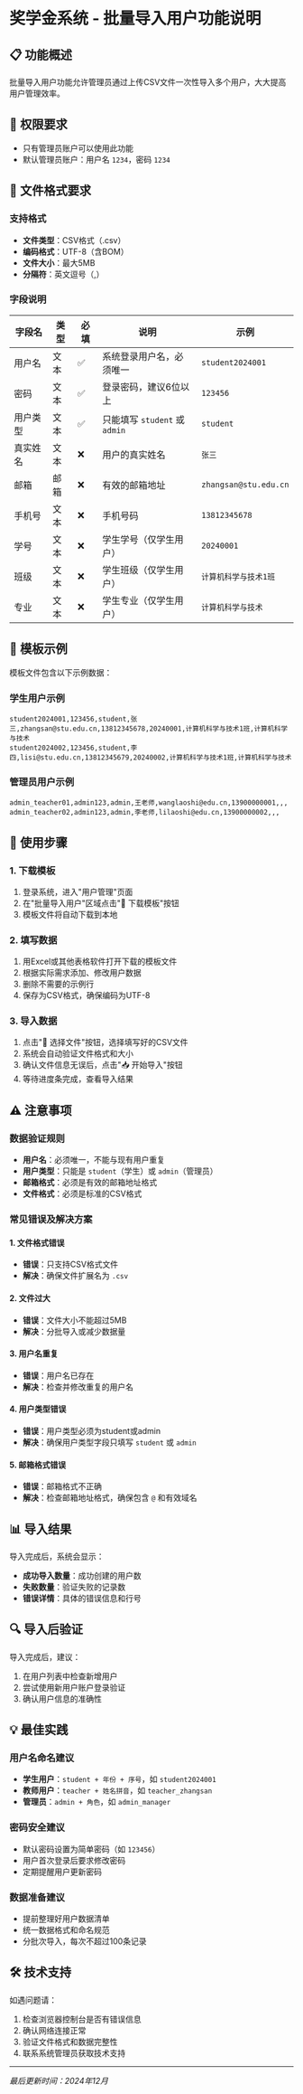 # 奖学金系统 - 批量导入用户功能说明

## 📋 功能概述

批量导入用户功能允许管理员通过上传CSV文件一次性导入多个用户，大大提高用户管理效率。

## 🔑 权限要求

- 只有管理员账户可以使用此功能
- 默认管理员账户：用户名 `1234`，密码 `1234`

## 📁 文件格式要求

### 支持格式
- **文件类型**：CSV格式（.csv）
- **编码格式**：UTF-8（含BOM）
- **文件大小**：最大5MB
- **分隔符**：英文逗号（,）

### 字段说明

| 字段名 | 类型 | 必填 | 说明 | 示例 |
|--------|------|------|------|------|
| 用户名 | 文本 | ✅ | 系统登录用户名，必须唯一 | `student2024001` |
| 密码 | 文本 | ✅ | 登录密码，建议6位以上 | `123456` |
| 用户类型 | 文本 | ✅ | 只能填写 `student` 或 `admin` | `student` |
| 真实姓名 | 文本 | ❌ | 用户的真实姓名 | `张三` |
| 邮箱 | 邮箱 | ❌ | 有效的邮箱地址 | `zhangsan@stu.edu.cn` |
| 手机号 | 文本 | ❌ | 手机号码 | `13812345678` |
| 学号 | 文本 | ❌ | 学生学号（仅学生用户） | `20240001` |
| 班级 | 文本 | ❌ | 学生班级（仅学生用户） | `计算机科学与技术1班` |
| 专业 | 文本 | ❌ | 学生专业（仅学生用户） | `计算机科学与技术` |

## 📝 模板示例

模板文件包含以下示例数据：

### 学生用户示例
```csv
student2024001,123456,student,张三,zhangsan@stu.edu.cn,13812345678,20240001,计算机科学与技术1班,计算机科学与技术
student2024002,123456,student,李四,lisi@stu.edu.cn,13812345679,20240002,计算机科学与技术1班,计算机科学与技术
```

### 管理员用户示例
```csv
admin_teacher01,admin123,admin,王老师,wanglaoshi@edu.cn,13900000001,,,
admin_teacher02,admin123,admin,李老师,lilaoshi@edu.cn,13900000002,,,
```

## 🚀 使用步骤

### 1. 下载模板
1. 登录系统，进入"用户管理"页面
2. 在"批量导入用户"区域点击"📄 下载模板"按钮
3. 模板文件将自动下载到本地

### 2. 填写数据
1. 用Excel或其他表格软件打开下载的模板文件
2. 根据实际需求添加、修改用户数据
3. 删除不需要的示例行
4. 保存为CSV格式，确保编码为UTF-8

### 3. 导入数据
1. 点击"📁 选择文件"按钮，选择填写好的CSV文件
2. 系统会自动验证文件格式和大小
3. 确认文件信息无误后，点击"📥 开始导入"按钮
4. 等待进度条完成，查看导入结果

## ⚠️ 注意事项

### 数据验证规则
- **用户名**：必须唯一，不能与现有用户重复
- **用户类型**：只能是 `student`（学生）或 `admin`（管理员）
- **邮箱格式**：必须是有效的邮箱地址格式
- **文件格式**：必须是标准的CSV格式

### 常见错误及解决方案

#### 1. 文件格式错误
- **错误**：只支持CSV格式文件
- **解决**：确保文件扩展名为 `.csv`

#### 2. 文件过大
- **错误**：文件大小不能超过5MB
- **解决**：分批导入或减少数据量

#### 3. 用户名重复
- **错误**：用户名已存在
- **解决**：检查并修改重复的用户名

#### 4. 用户类型错误
- **错误**：用户类型必须为student或admin
- **解决**：确保用户类型字段只填写 `student` 或 `admin`

#### 5. 邮箱格式错误
- **错误**：邮箱格式不正确
- **解决**：检查邮箱地址格式，确保包含 `@` 和有效域名

## 📊 导入结果

导入完成后，系统会显示：
- **成功导入数量**：成功创建的用户数
- **失败数量**：验证失败的记录数
- **错误详情**：具体的错误信息和行号

## 🔍 导入后验证

导入完成后，建议：
1. 在用户列表中检查新增用户
2. 尝试使用新用户账户登录验证
3. 确认用户信息的准确性

## 💡 最佳实践

### 用户名命名建议
- **学生用户**：`student + 年份 + 序号`，如 `student2024001`
- **教师用户**：`teacher + 姓名拼音`，如 `teacher_zhangsan`
- **管理员**：`admin + 角色`，如 `admin_manager`

### 密码安全建议
- 默认密码设置为简单密码（如 `123456`）
- 用户首次登录后要求修改密码
- 定期提醒用户更新密码

### 数据准备建议
- 提前整理好用户数据清单
- 统一数据格式和命名规范
- 分批次导入，每次不超过100条记录

## 🛠️ 技术支持

如遇问题请：
1. 检查浏览器控制台是否有错误信息
2. 确认网络连接正常
3. 验证文件格式和数据完整性
4. 联系系统管理员获取技术支持

---

*最后更新时间：2024年12月* 